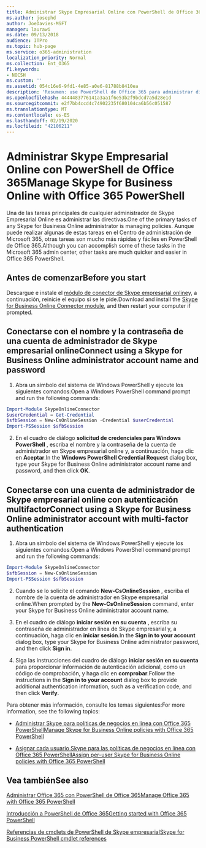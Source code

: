 ```yaml
---
title: Administrar Skype Empresarial Online con PowerShell de Office 365
ms.author: josephd
author: JoeDavies-MSFT
manager: laurawi
ms.date: 09/13/2018
audience: ITPro
ms.topic: hub-page
ms.service: o365-administration
localization_priority: Normal
ms.collection: Ent_O365
f1.keywords:
- NOCSH
ms.custom: ''
ms.assetid: 054c16e6-9fd1-4e85-a0e6-81788b8410ea
description: 'Resumen: use PowerShell de Office 365 para administrar directivas de Skype Empresarial Online, directivas por usuario y opciones de reunión.'
ms.openlocfilehash: 4444483776141a3aa1f6e53b2f9bdcd7a5d28e1d
ms.sourcegitcommit: e2f7bb4ccd4c74902235f680104ca6b56c051587
ms.translationtype: MT
ms.contentlocale: es-ES
ms.lasthandoff: 02/19/2020
ms.locfileid: "42106211"
---
```

# <a name="manage-skype-for-business-online-with-office-365-powershell"></a><span data-ttu-id="f484a-103">Administrar Skype Empresarial Online con PowerShell de Office 365</span><span class="sxs-lookup"><span data-stu-id="f484a-103">Manage Skype for Business Online with Office 365 PowerShell</span></span>

<span data-ttu-id="f484a-104">Una de las tareas principales de cualquier administrador de Skype Empresarial Online es administrar las directivas.</span><span class="sxs-lookup"><span data-stu-id="f484a-104">One of the primary tasks of any Skype for Business Online administrator is managing policies.</span></span> <span data-ttu-id="f484a-105">Aunque puede realizar algunas de estas tareas en el Centro de administración de Microsoft 365, otras tareas son mucho más rápidas y fáciles en PowerShell de Office 365.</span><span class="sxs-lookup"><span data-stu-id="f484a-105">Although you can accomplish some of these tasks in the Microsoft 365 admin center, other tasks are much quicker and easier in Office 365 PowerShell.</span></span> 

## <a name="before-you-start"></a><span data-ttu-id="f484a-106">Antes de comenzar</span><span class="sxs-lookup"><span data-stu-id="f484a-106">Before you start</span></span>

<span data-ttu-id="f484a-107">Descargue e instale el [módulo de conector de Skype empresarial online](https://www.microsoft.com/download/details.aspx?id=39366)y, a continuación, reinicie el equipo si se le pide.</span><span class="sxs-lookup"><span data-stu-id="f484a-107">Download and install the [Skype for Business Online Connector module](https://www.microsoft.com/download/details.aspx?id=39366), and then restart your computer if prompted.</span></span>


## <a name="connect-using-a-skype-for-business-online-administrator-account-name-and-password"></a><span data-ttu-id="f484a-108">Conectarse con el nombre y la contraseña de una cuenta de administrador de Skype empresarial online</span><span class="sxs-lookup"><span data-stu-id="f484a-108">Connect using a Skype for Business Online administrator account name and password</span></span>

1. <span data-ttu-id="f484a-109">Abra un símbolo del sistema de Windows PowerShell y ejecute los siguientes comandos:</span><span class="sxs-lookup"><span data-stu-id="f484a-109">Open a Windows PowerShell command prompt and run the following commands:</span></span> 
    
  ```powershell
  Import-Module SkypeOnlineConnector
  $userCredential = Get-Credential
  $sfbSession = New-CsOnlineSession -Credential $userCredential
  Import-PSSession $sfbSession
  ```

2. <span data-ttu-id="f484a-110">En el cuadro de diálogo **solicitud de credenciales para Windows PowerShell** , escriba el nombre y la contraseña de la cuenta de administrador en Skype empresarial online y, a continuación, haga clic en **Aceptar**.</span><span class="sxs-lookup"><span data-stu-id="f484a-110">In the **Windows PowerShell Credential Request** dialog box, type your Skype for Business Online administrator account name and password, and then click **OK**.</span></span>


## <a name="connect-using-a-skype-for-business-online-administrator-account-with-multi-factor-authentication"></a><span data-ttu-id="f484a-111">Conectarse con una cuenta de administrador de Skype empresarial online con autenticación multifactor</span><span class="sxs-lookup"><span data-stu-id="f484a-111">Connect using a Skype for Business Online administrator account with multi-factor authentication</span></span>

1. <span data-ttu-id="f484a-112">Abra un símbolo del sistema de Windows PowerShell y ejecute los siguientes comandos:</span><span class="sxs-lookup"><span data-stu-id="f484a-112">Open a Windows PowerShell command prompt and run the following commands:</span></span>

  ```powershell
  Import-Module SkypeOnlineConnector
  $sfbSession = New-CsOnlineSession
  Import-PSSession $sfbSession
  ```

2. <span data-ttu-id="f484a-113">Cuando se lo solicite el comando **New-CsOnlineSession** , escriba el nombre de la cuenta de administrador en Skype empresarial online.</span><span class="sxs-lookup"><span data-stu-id="f484a-113">When prompted by the **New-CsOnlineSession** command, enter your Skype for Business Online administrator account name.</span></span>

3. <span data-ttu-id="f484a-114">En el cuadro de diálogo **iniciar sesión en su cuenta** , escriba su contraseña de administrador en línea de Skype empresarial y, a continuación, haga clic en **iniciar sesión**.</span><span class="sxs-lookup"><span data-stu-id="f484a-114">In the **Sign in to your account** dialog box, type your Skype for Business Online administrator password, and then click **Sign in**.</span></span>

4. <span data-ttu-id="f484a-115">Siga las instrucciones del cuadro de diálogo **iniciar sesión en su cuenta** para proporcionar información de autenticación adicional, como un código de comprobación, y haga clic en **comprobar**.</span><span class="sxs-lookup"><span data-stu-id="f484a-115">Follow the instructions in the **Sign in to your account** dialog box to provide additional authentication information, such as a verification code, and then click **Verify**.</span></span>

<span data-ttu-id="f484a-116">Para obtener más información, consulte los temas siguientes:</span><span class="sxs-lookup"><span data-stu-id="f484a-116">For more information, see the following topics:</span></span>
  
- [<span data-ttu-id="f484a-117">Administrar Skype para políticas de negocios en línea con Office 365 PowerShell</span><span class="sxs-lookup"><span data-stu-id="f484a-117">Manage Skype for Business Online policies with Office 365 PowerShell</span></span>](manage-skype-for-business-online-policies-with-office-365-powershell.md)
    
- [<span data-ttu-id="f484a-118">Asignar cada usuario Skype para las políticas de negocios en línea con Office 365 PowerShell</span><span class="sxs-lookup"><span data-stu-id="f484a-118">Assign per-user Skype for Business Online policies with Office 365 PowerShell</span></span>](assign-per-user-skype-for-business-online-policies-with-office-365-powershell.md)
    
## <a name="see-also"></a><span data-ttu-id="f484a-119">Vea también</span><span class="sxs-lookup"><span data-stu-id="f484a-119">See also</span></span>

[<span data-ttu-id="f484a-120">Administrar Office 365 con PowerShell de Office 365</span><span class="sxs-lookup"><span data-stu-id="f484a-120">Manage Office 365 with Office 365 PowerShell</span></span>](manage-office-365-with-office-365-powershell.md)
  
[<span data-ttu-id="f484a-121">Introducción a PowerShell de Office 365</span><span class="sxs-lookup"><span data-stu-id="f484a-121">Getting started with Office 365 PowerShell</span></span>](getting-started-with-office-365-powershell.md)

[<span data-ttu-id="f484a-122">Referencias de cmdlets de PowerShell de Skype empresarial</span><span class="sxs-lookup"><span data-stu-id="f484a-122">Skype for Business PowerShell cmdlet references</span></span>](https://docs.microsoft.com/powershell/module/skype/?view=skype-ps)

